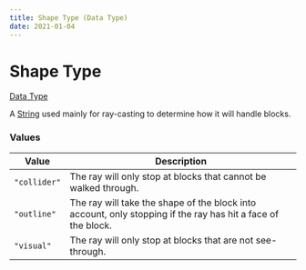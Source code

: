 ```yaml
---
title: Shape Type (Data Type)
date: 2021-01-04
---
```


# Shape Type

[Data Type](../data_types.md)

A [String](string.md) used mainly for ray-casting to determine how it will handle blocks.


### Values

Value | Description
------|------------
`"collider"` | The ray will only stop at blocks that cannot be walked through.
`"outline"` | The ray will take the shape of the block into account, only stopping if the ray has hit a face of the block.
`"visual"` | The ray will only stop at blocks that are not see-through.
